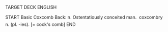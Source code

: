 TARGET DECK
ENGLISH

START
Basic
Coxcomb
Back: n. Ostentatiously conceited man.  coxcombry n. (pl. -ies). [= cock's comb]
END
